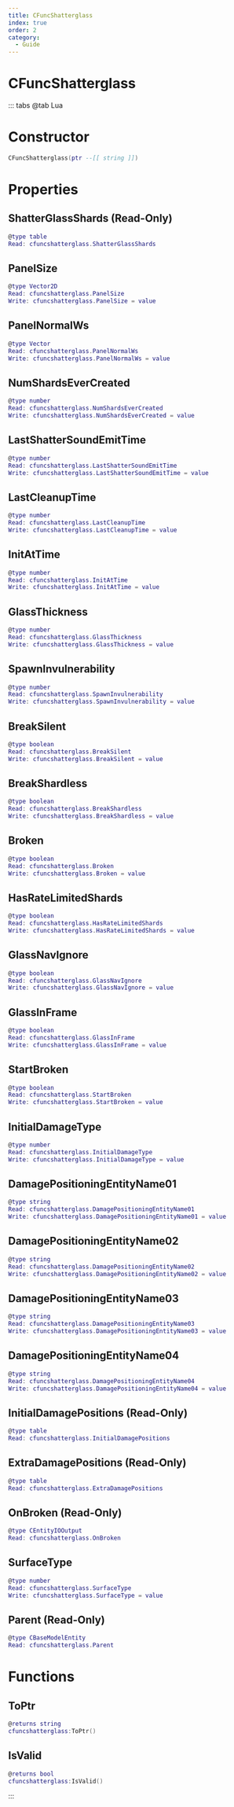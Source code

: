 ```yaml
---
title: CFuncShatterglass
index: true
order: 2
category:
  - Guide
---
```


# CFuncShatterglass

::: tabs
@tab Lua
# Constructor
```lua
CFuncShatterglass(ptr --[[ string ]])
```
# Properties
## ShatterGlassShards (Read-Only)
```lua
@type table
Read: cfuncshatterglass.ShatterGlassShards
```
## PanelSize 
```lua
@type Vector2D
Read: cfuncshatterglass.PanelSize
Write: cfuncshatterglass.PanelSize = value
```
## PanelNormalWs 
```lua
@type Vector
Read: cfuncshatterglass.PanelNormalWs
Write: cfuncshatterglass.PanelNormalWs = value
```
## NumShardsEverCreated 
```lua
@type number
Read: cfuncshatterglass.NumShardsEverCreated
Write: cfuncshatterglass.NumShardsEverCreated = value
```
## LastShatterSoundEmitTime 
```lua
@type number
Read: cfuncshatterglass.LastShatterSoundEmitTime
Write: cfuncshatterglass.LastShatterSoundEmitTime = value
```
## LastCleanupTime 
```lua
@type number
Read: cfuncshatterglass.LastCleanupTime
Write: cfuncshatterglass.LastCleanupTime = value
```
## InitAtTime 
```lua
@type number
Read: cfuncshatterglass.InitAtTime
Write: cfuncshatterglass.InitAtTime = value
```
## GlassThickness 
```lua
@type number
Read: cfuncshatterglass.GlassThickness
Write: cfuncshatterglass.GlassThickness = value
```
## SpawnInvulnerability 
```lua
@type number
Read: cfuncshatterglass.SpawnInvulnerability
Write: cfuncshatterglass.SpawnInvulnerability = value
```
## BreakSilent 
```lua
@type boolean
Read: cfuncshatterglass.BreakSilent
Write: cfuncshatterglass.BreakSilent = value
```
## BreakShardless 
```lua
@type boolean
Read: cfuncshatterglass.BreakShardless
Write: cfuncshatterglass.BreakShardless = value
```
## Broken 
```lua
@type boolean
Read: cfuncshatterglass.Broken
Write: cfuncshatterglass.Broken = value
```
## HasRateLimitedShards 
```lua
@type boolean
Read: cfuncshatterglass.HasRateLimitedShards
Write: cfuncshatterglass.HasRateLimitedShards = value
```
## GlassNavIgnore 
```lua
@type boolean
Read: cfuncshatterglass.GlassNavIgnore
Write: cfuncshatterglass.GlassNavIgnore = value
```
## GlassInFrame 
```lua
@type boolean
Read: cfuncshatterglass.GlassInFrame
Write: cfuncshatterglass.GlassInFrame = value
```
## StartBroken 
```lua
@type boolean
Read: cfuncshatterglass.StartBroken
Write: cfuncshatterglass.StartBroken = value
```
## InitialDamageType 
```lua
@type number
Read: cfuncshatterglass.InitialDamageType
Write: cfuncshatterglass.InitialDamageType = value
```
## DamagePositioningEntityName01 
```lua
@type string
Read: cfuncshatterglass.DamagePositioningEntityName01
Write: cfuncshatterglass.DamagePositioningEntityName01 = value
```
## DamagePositioningEntityName02 
```lua
@type string
Read: cfuncshatterglass.DamagePositioningEntityName02
Write: cfuncshatterglass.DamagePositioningEntityName02 = value
```
## DamagePositioningEntityName03 
```lua
@type string
Read: cfuncshatterglass.DamagePositioningEntityName03
Write: cfuncshatterglass.DamagePositioningEntityName03 = value
```
## DamagePositioningEntityName04 
```lua
@type string
Read: cfuncshatterglass.DamagePositioningEntityName04
Write: cfuncshatterglass.DamagePositioningEntityName04 = value
```
## InitialDamagePositions (Read-Only)
```lua
@type table
Read: cfuncshatterglass.InitialDamagePositions
```
## ExtraDamagePositions (Read-Only)
```lua
@type table
Read: cfuncshatterglass.ExtraDamagePositions
```
## OnBroken (Read-Only)
```lua
@type CEntityIOOutput
Read: cfuncshatterglass.OnBroken
```
## SurfaceType 
```lua
@type number
Read: cfuncshatterglass.SurfaceType
Write: cfuncshatterglass.SurfaceType = value
```
## Parent (Read-Only)
```lua
@type CBaseModelEntity
Read: cfuncshatterglass.Parent
```
# Functions
## ToPtr
```lua
@returns string
cfuncshatterglass:ToPtr()
```
## IsValid
```lua
@returns bool
cfuncshatterglass:IsValid()
```

:::